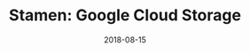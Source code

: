 ---
title: "Stamen: Google Cloud Storage"
description: A data art installation for Google Next 2018. Lead developer, team project.
date: 2018-08-15
year: 2018
tags:
 - tag: stamen
   link: https://hi.stamen.com/visualizing-patterns-in-googles-cloud-7b43afddc791
 - tag: js
   link: http://vignette.cool/2017/06/05/conversation-in-action.html
 - tag: docs
   link: https://hi.stamen.com/visualizing-patterns-in-googles-cloud-7b43afddc791
 - tag: video
   link: https://player.vimeo.com/video/290797233?app_id=122963&referrer=https%3A%2F%2Fhi.stamen.com%2Fmedia%2F7f22e38fa2fe398934c78d806b144cb7%3FpostId%3D7b43afddc791
externalURL: https://cloud.google.com/blog/products/storage-data-transfer/cloud-storage-requests-create-data-art-and-usage-insights
---